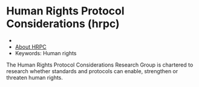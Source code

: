 # Human Rights Protocol Considerations (hrpc)
* <IETFschedule></IETFschedule>
* [About HRPC](https://datatracker.ietf.org/group/hrpc/about/)
* Keywords: Human rights

The Human Rights Protocol Considerations Research Group is chartered to research whether standards and protocols can enable, strengthen or threaten human rights.